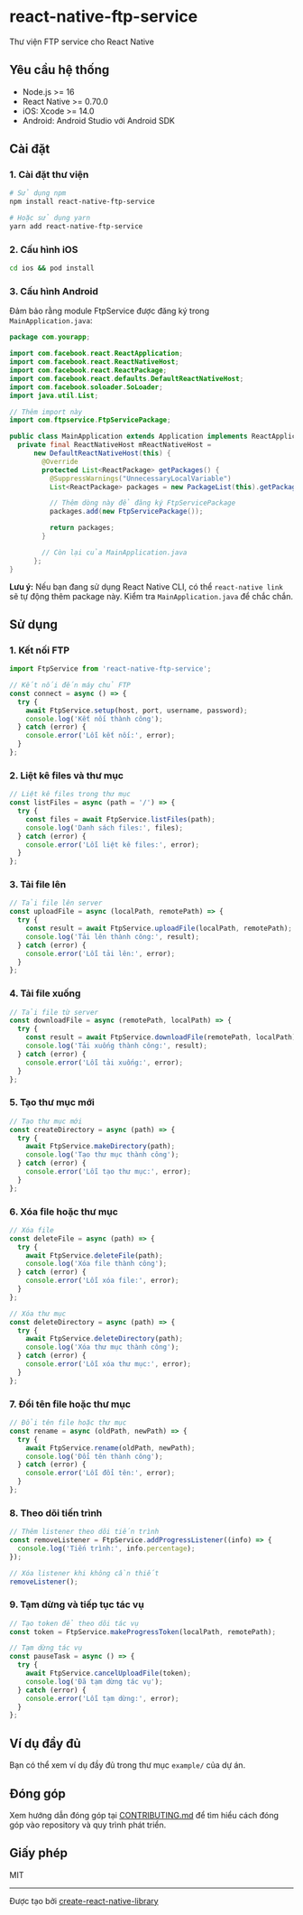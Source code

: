 # react-native-ftp-service

Thư viện FTP service cho React Native

## Yêu cầu hệ thống

- Node.js >= 16
- React Native >= 0.70.0
- iOS: Xcode >= 14.0
- Android: Android Studio với Android SDK

## Cài đặt

### 1. Cài đặt thư viện

```sh
# Sử dụng npm
npm install react-native-ftp-service

# Hoặc sử dụng yarn
yarn add react-native-ftp-service
```

### 2. Cấu hình iOS

```sh
cd ios && pod install
```

### 3. Cấu hình Android

Đảm bảo rằng module FtpService được đăng ký trong `MainApplication.java`:

```java
package com.yourapp;

import com.facebook.react.ReactApplication;
import com.facebook.react.ReactNativeHost;
import com.facebook.react.ReactPackage;
import com.facebook.react.defaults.DefaultReactNativeHost;
import com.facebook.soloader.SoLoader;
import java.util.List;

// Thêm import này
import com.ftpservice.FtpServicePackage;

public class MainApplication extends Application implements ReactApplication {
  private final ReactNativeHost mReactNativeHost =
      new DefaultReactNativeHost(this) {
        @Override
        protected List<ReactPackage> getPackages() {
          @SuppressWarnings("UnnecessaryLocalVariable")
          List<ReactPackage> packages = new PackageList(this).getPackages();

          // Thêm dòng này để đăng ký FtpServicePackage
          packages.add(new FtpServicePackage());

          return packages;
        }

        // Còn lại của MainApplication.java
      };
}
```

**Lưu ý:** Nếu bạn đang sử dụng React Native CLI, có thể `react-native link` sẽ tự động thêm package này. Kiểm tra `MainApplication.java` để chắc chắn.

## Sử dụng

### 1. Kết nối FTP

```js
import FtpService from 'react-native-ftp-service';

// Kết nối đến máy chủ FTP
const connect = async () => {
  try {
    await FtpService.setup(host, port, username, password);
    console.log('Kết nối thành công');
  } catch (error) {
    console.error('Lỗi kết nối:', error);
  }
};
```

### 2. Liệt kê files và thư mục

```js
// Liệt kê files trong thư mục
const listFiles = async (path = '/') => {
  try {
    const files = await FtpService.listFiles(path);
    console.log('Danh sách files:', files);
  } catch (error) {
    console.error('Lỗi liệt kê files:', error);
  }
};
```

### 3. Tải file lên

```js
// Tải file lên server
const uploadFile = async (localPath, remotePath) => {
  try {
    const result = await FtpService.uploadFile(localPath, remotePath);
    console.log('Tải lên thành công:', result);
  } catch (error) {
    console.error('Lỗi tải lên:', error);
  }
};
```

### 4. Tải file xuống

```js
// Tải file từ server
const downloadFile = async (remotePath, localPath) => {
  try {
    const result = await FtpService.downloadFile(remotePath, localPath);
    console.log('Tải xuống thành công:', result);
  } catch (error) {
    console.error('Lỗi tải xuống:', error);
  }
};
```

### 5. Tạo thư mục mới

```js
// Tạo thư mục mới
const createDirectory = async (path) => {
  try {
    await FtpService.makeDirectory(path);
    console.log('Tạo thư mục thành công');
  } catch (error) {
    console.error('Lỗi tạo thư mục:', error);
  }
};
```

### 6. Xóa file hoặc thư mục

```js
// Xóa file
const deleteFile = async (path) => {
  try {
    await FtpService.deleteFile(path);
    console.log('Xóa file thành công');
  } catch (error) {
    console.error('Lỗi xóa file:', error);
  }
};

// Xóa thư mục
const deleteDirectory = async (path) => {
  try {
    await FtpService.deleteDirectory(path);
    console.log('Xóa thư mục thành công');
  } catch (error) {
    console.error('Lỗi xóa thư mục:', error);
  }
};
```

### 7. Đổi tên file hoặc thư mục

```js
// Đổi tên file hoặc thư mục
const rename = async (oldPath, newPath) => {
  try {
    await FtpService.rename(oldPath, newPath);
    console.log('Đổi tên thành công');
  } catch (error) {
    console.error('Lỗi đổi tên:', error);
  }
};
```

### 8. Theo dõi tiến trình

```js
// Thêm listener theo dõi tiến trình
const removeListener = FtpService.addProgressListener((info) => {
  console.log('Tiến trình:', info.percentage);
});

// Xóa listener khi không cần thiết
removeListener();
```

### 9. Tạm dừng và tiếp tục tác vụ

```js
// Tạo token để theo dõi tác vụ
const token = FtpService.makeProgressToken(localPath, remotePath);

// Tạm dừng tác vụ
const pauseTask = async () => {
  try {
    await FtpService.cancelUploadFile(token);
    console.log('Đã tạm dừng tác vụ');
  } catch (error) {
    console.error('Lỗi tạm dừng:', error);
  }
};
```

## Ví dụ đầy đủ

Bạn có thể xem ví dụ đầy đủ trong thư mục `example/` của dự án.

## Đóng góp

Xem hướng dẫn đóng góp tại [CONTRIBUTING.md](CONTRIBUTING.md) để tìm hiểu cách đóng góp vào repository và quy trình phát triển.

## Giấy phép

MIT

---

Được tạo bởi [create-react-native-library](https://github.com/callstack/react-native-builder-bob)
